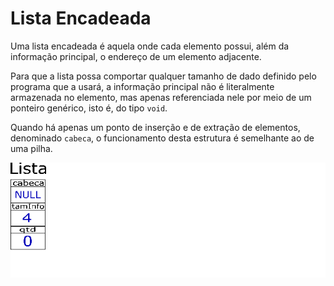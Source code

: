 # Lista Encadeada

Uma lista encadeada é aquela onde cada elemento possui, além da informação principal, o endereço de um elemento adjacente.

Para que a lista possa comportar qualquer tamanho de dado definido pelo programa que a usará, a informação principal não é literalmente armazenada no elemento, mas apenas referenciada nele por meio de um ponteiro genérico, isto é, do tipo ```void```.

Quando há apenas um ponto de inserção e de extração de elementos, denominado ```cabeca```, o funcionamento desta estrutura é semelhante ao de uma pilha.

![image](lista.gif)